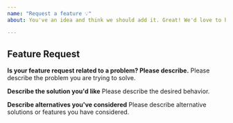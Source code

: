 ```yaml
---
name: "Request a feature 💡"
about: You've an idea and think we should add it. Great! We'd love to hear it!

---
```


## Feature Request

**Is your feature request related to a problem? Please describe.**
Please describe the problem you are trying to solve.

**Describe the solution you'd like**
Please describe the desired behavior.

**Describe alternatives you've considered**
Please describe alternative solutions or features you have considered.
